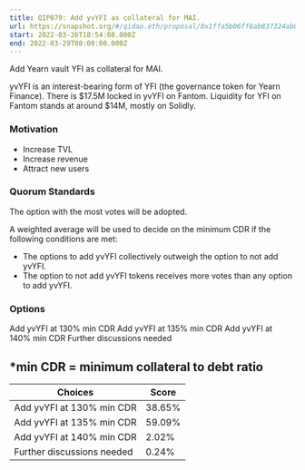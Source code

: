 ```yaml
---
title: QIP079: Add yvYFI as collateral for MAI.
url: https://snapshot.org/#/qidao.eth/proposal/0x1ffa5b06ff6ab837324ab081d5bcce56668921dbcd71b9fe304b7da6f240785c
start: 2022-03-26T18:54:08.000Z
end: 2022-03-29T08:00:00.000Z
---
```

Add Yearn vault YFI as collateral for MAI.

yvYFI is an interest-bearing form of YFI (the governance token for Yearn Finance). There is $17.5M locked in yvYFI on Fantom. Liquidity for YFI on Fantom stands at around $14M, mostly on Solidly.

### Motivation

* Increase TVL
* Increase revenue
* Attract new users

### Quorum Standards

The option with the most votes will be adopted.

A weighted average will be used to decide on the minimum CDR if the following conditions are met:

* The options to add yvYFI collectively outweigh the option to not add yvYFI.
* The option to not add yvYFI tokens receives more votes than any option to add yvYFI.

### Options
Add yvYFI at 130% min CDR
Add yvYFI at 135% min CDR
Add yvYFI at 140% min CDR
Further discussions needed

*min CDR = minimum collateral to debt ratio
---
| Choices | Score |
| --- | --- |
| Add yvYFI at 130% min CDR | 38.65% |
| Add yvYFI at 135% min CDR | 59.09% |
| Add yvYFI at 140% min CDR | 2.02% |
| Further discussions needed | 0.24% |

